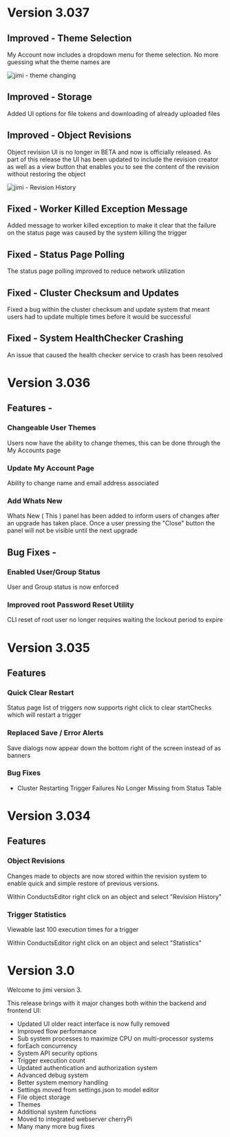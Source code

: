 # Version 3.037

## Improved - Theme Selection

My Account now includes a dropdown menu for theme selection. No more guessing what the theme names are

![jimi - theme changing](https://user-images.githubusercontent.com/66521110/133906387-bf9f96b8-4221-48ab-a454-623b9f0d379c.gif)

## Improved - Storage 

Added UI options for file tokens and downloading of already uploaded files

## Improved - Object Revisions

Object revision UI is no longer in BETA and now is officially released. As part of this release the UI has been updated to include the revision creator as well as a view button that enables you to see the content of the revision without restoring the object

![jimi - Revision History](https://user-images.githubusercontent.com/66521110/133906395-f97b733d-7514-4ffc-953d-d6c04b580a46.gif)

## Fixed - Worker Killed Exception Message

Added message to worker killed exception to make it clear that the failure on the status page was caused by the system killing the trigger

## Fixed - Status Page Polling

The status page polling improved to reduce network utilization

## Fixed - Cluster Checksum and Updates

Fixed a bug within the cluster checksum and update system that meant users had to update multiple times before it would be successful

## Fixed - System HealthChecker Crashing

An issue that caused the health checker service to crash has been resolved

# Version 3.036

## Features -

### Changeable User Themes 

Users now have the ability to change themes, this can be done through the My Accounts page

### Update My Account Page

Ability to change name and email address associated

### Add Whats New

Whats New ( This ) panel has been added to inform users of changes after an upgrade has taken place. Once a user pressing the "Close" button the panel will not be visible until the next upgrade

## Bug Fixes -

### Enabled User/Group Status

User and Group status is now enforced

### Improved root Password Reset Utility

CLI reset of root user no longer requires waiting the lockout period to expire

# Version 3.035

## Features

### Quick Clear Restart

Status page list of triggers now supports right click to clear startChecks which will restart a trigger

### Replaced Save / Error Alerts

Save dialogs now appear down the bottom right of the screen instead of as banners

### Bug Fixes

* Cluster Restarting Trigger Failures No Longer Missing from Status Table

# Version 3.034

## Features

### Object Revisions

Changes made to objects are now stored within the revision system to enable quick and simple restore of previous versions.

Within ConductsEditor right click on an object and select "Revision History"

### Trigger Statistics

Viewable last 100 execution times for a trigger

Within ConductsEditor right click on an object and select "Statistics"

# Version 3.0

Welcome to jimi version 3. 

This release brings with it major changes both within the backend and frontend UI:

* Updated UI older react interface is now fully removed
* Improved flow performance
* Sub system processes to maximize CPU on multi-processor systems 
* forEach concurrency
* System API security options
* Trigger execution count
* Updated authentication and authorization system
* Advanced debug system
* Better system memory handling 
* Settings moved from settings.json to model editor
* File object storage
* Themes
* Additional system functions
* Moved to integrated webserver cherryPi
* Many many more bug fixes

